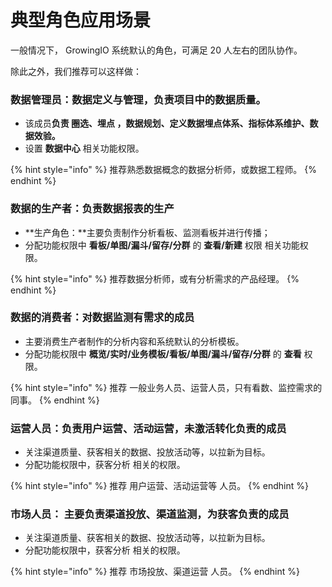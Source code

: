 # 典型角色应用场景

一般情况下， GrowingIO  系统默认的角色，可满足 20 人左右的团队协作。

除此之外，我们推荐可以这样做：

### 数据管理员：数据定义与管理，负责项目中的数据质量。

* 该成员**负责 圈选、埋点 ，数据规划、定义数据埋点体系、指标体系维护、数据效验。**
* 设置 **数据中心** 相关功能权限。

{% hint style="info" %}
推荐熟悉数据概念的数据分析师，或数据工程师。
{% endhint %}

### **数据的生产者：负责数据报表的生产**

* **生产角色：**主要负责制作分析看板、监测看板并进行传播；
* 分配功能权限中 **看板/单图/漏斗/留存/分群** 的 **查看/新建** 权限 相关功能权限。

{% hint style="info" %}
推荐数据分析师，或有分析需求的产品经理。
{% endhint %}

### **数据的消费者：对数据监测有需求的成员**

* 主要消费生产者制作的分析内容和系统默认的分析模板。
* 分配功能权限中 **概览/实时/业务模板/看板/单图/漏斗/留存/分群** 的 **查看** 权限。

{% hint style="info" %}
推荐 一般业务人员、运营人员，只有看数、监控需求的同事。
{% endhint %}

### **运营人员：负责用户运营、活动运营，未激活转化负责的成员**

* 关注渠道质量、获客相关的数据、投放活动等，以拉新为目标。
* 分配功能权限中，获客分析 相关的权限。

{% hint style="info" %}
推荐 用户运营、活动运营等 人员。
{% endhint %}

### **市场人员： 主要负责渠道投放、渠道监测，为获客负责的成员**

* 关注渠道质量、获客相关的数据、投放活动等，以拉新为目标。
* 分配功能权限中，获客分析 相关的权限。

{% hint style="info" %}
推荐 市场投放、渠道运营 人员。
{% endhint %}

